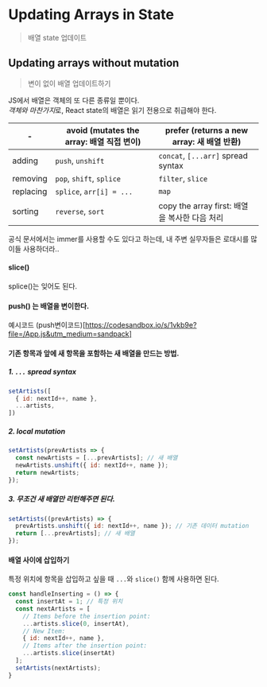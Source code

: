# Updating Arrays in State
> 배열 state 업데이트
## Updating arrays without mutation
> 변이 없이 배열 업데이트하기

JS에서 배열은 객체의 또 다른 종류일 뿐이다.  
*객체와 마찬가지*로, React state의 배열은 읽기 전용으로 취급해야 한다. 

| -         | avoid (mutates the array: 배열 직접 변이) | prefer (returns a new array: 새 배열 반환)     |
| --------- | ------------------------- | -------------------------------- |
| adding    | `push`, `unshift`         | `concat`, `[...arr]` spread syntax |
| removing  | `pop`, `shift`, `splice`  | `filter`, `slice`                |
| replacing | `splice`, `arr[i] = ...`  | `map`                            |
| sorting   | `reverse`, `sort`         | copy the array first: 배열을 복사한 다음 처리             | 

공식 문서에서는 immer를 사용할 수도 있다고 하는데, 내 주변 실무자들은 로대시를 많이들 사용하더라..

#### slice()
splice()는 잊어도 된다.

#### push() 는 배열을 변이한다.
예시코드
(push변이코드)[https://codesandbox.io/s/1vkb9e?file=/App.js&utm_medium=sandpack]

#### 기존 항목과 **앞**에 새 항목을 포함하는 새 배열을 만드는 방법.
##### 1. `...` spread syntax
```js
setArtists([
  { id: nextId++, name },
  ...artists,
])
```
##### 2. local mutation
```javascript
setArtists(prevArtists => {
  const newArtists = [...prevArtists]; // 새 배열 
  newArtists.unshift({ id: nextId++, name });
  return newArtists;
});
```

##### 3. 무조건 새 배열만 리턴해주면 된다.
```javascript
setArtists((prevArtists) => {
  prevArtists.unshift({ id: nextId++, name }); // 기존 데이터 mutation
  return [...prevArtists]; // 새 배열
});
```

#### 배열 사이에 삽입하기
특정 위치에 항목을 삽입하고 싶을 때 `...`와 `slice()` 함께 사용하면 된다.   
```javascript
const handleInserting = () => {
  const insertAt = 1; // 특정 위치
  const nextArtists = [
    // Items before the insertion point:
    ...artists.slice(0, insertAt), 
    // New Item:
    { id: nextId++, name }, 
    // Items after the insertion point:
    ...artists.slice(insertAt)
  ];
  setArtists(nextArtists);
}
```

